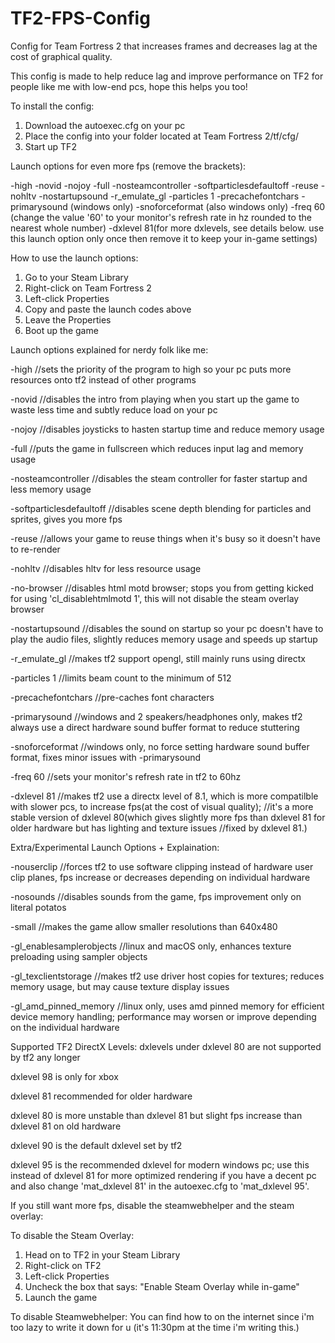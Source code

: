 # TF2-FPS-Config
Config for Team Fortress 2 that increases frames and decreases lag at the cost of graphical quality.

This config is made to help reduce lag and improve performance on TF2 for people like me with low-end pcs, hope this helps you too!

To install the config:
1. Download the autoexec.cfg on your pc
2. Place the config into your folder located at Team Fortress 2/tf/cfg/
3. Start up TF2


Launch options for even more fps (remove the brackets):

-high -novid -nojoy -full -nosteamcontroller -softparticlesdefaultoff -reuse -nohltv -nostartupsound -r_emulate_gl -particles 1 -precachefontchars -primarysound (windows only) -snoforceformat (also windows only) -freq 60 (change the value '60' to your monitor's refresh rate in hz rounded to the nearest whole number) -dxlevel 81(for more dxlevels, see details below. use this launch option only once then remove it to keep your in-game settings)


How to use the launch options:
1. Go to your Steam Library
2. Right-click on Team Fortress 2
3. Left-click Properties
4. Copy and paste the launch codes above
5. Leave the Properties
6. Boot up the game


Launch options explained for nerdy folk like me:

-high //sets the priority of the program to high so your pc puts more resources onto tf2 instead of other programs

-novid //disables the intro from playing when you start up the game to waste less time and subtly reduce load on your pc

-nojoy //disables joysticks to hasten startup time and reduce memory usage

-full //puts the game in fullscreen which reduces input lag and memory usage

-nosteamcontroller //disables the steam controller for faster startup and less memory usage

-softparticlesdefaultoff //disables scene depth blending for particles and sprites, gives you more fps

-reuse //allows your game to reuse things when it's busy so it doesn't have to re-render

-nohltv //disables hltv for less resource usage

-no-browser //disables html motd browser; stops you from getting kicked for using 'cl_disablehtmlmotd 1', this will not disable the steam overlay browser

-nostartupsound //disables the sound on startup so your pc doesn't have to play the audio files, slightly reduces memory usage and speeds up startup

-r_emulate_gl //makes tf2 support opengl, still mainly runs using directx

-particles 1 //limits beam count to the minimum of 512

-precachefontchars //pre-caches font characters

-primarysound //windows and 2 speakers/headphones only, makes tf2 always use a direct hardware sound buffer format to reduce stuttering

-snoforceformat //windows only, no force setting hardware sound buffer format, fixes minor issues with -primarysound

-freq 60 //sets your monitor's refresh rate in tf2 to 60hz

-dxlevel 81 //makes tf2 use a directx level of 8.1, which is more compatilble with slower pcs, to increase fps(at the cost of visual quality);
            //it's a more stable version of dxlevel 80(which gives slightly more fps than dxlevel 81 for older hardware but has lighting and texture issues 
            //fixed by dxlevel 81.)


Extra/Experimental Launch Options + Explaination:

-nouserclip //forces tf2 to use software clipping instead of hardware user clip planes, fps increase or decreases depending on individual hardware

-nosounds //disables sounds from the game, fps improvement only on literal potatos

-small //makes the game allow smaller resolutions than 640x480

-gl_enablesamplerobjects //linux and macOS only, enhances texture preloading using sampler objects

-gl_texclientstorage //makes tf2 use driver host copies for textures; reduces memory usage, but may cause texture display issues

-gl_amd_pinned_memory //linux only, uses amd pinned memory for efficient device memory handling; performance may worsen or improve depending on the individual hardware

Supported TF2 DirectX Levels:
dxlevels under dxlevel 80 are not supported by tf2 any longer

dxlevel 98 is only for xbox

dxlevel 81 recommended for older hardware

dxlevel 80 is more unstable than dxlevel 81 but slight fps increase than dxlevel 81 on old hardware

dxlevel 90 is the default dxlevel set by tf2

dxlevel 95 is the recommended dxlevel for modern windows pc; use this instead of dxlevel 81 for more optimized rendering if you have a decent pc and also change 'mat_dxlevel 81' in the autoexec.cfg to 'mat_dxlevel 95'.


If you still want more fps, disable the steamwebhelper and the steam overlay:

To disable the Steam Overlay:
1. Head on to TF2 in your Steam Library
2. Right-click on TF2
3. Left-click Properties
4. Uncheck the box that says: "Enable Steam Overlay while in-game"
5. Launch the game

To disable Steamwebhelper:
You can find how to on the internet since i'm too lazy to write it down for u (it's 11:30pm at the time i'm writing this.)
